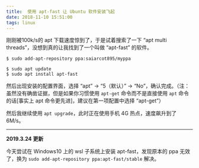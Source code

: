 ```yaml
---
title:  使用 apt-fast 让 Ubuntu 软件安装飞起
date: 2018-11-10 15:51:00
tags: linux
---
```


刚刚被100k/s的 apt 下载速度惊到了，于是试着搜索了一下 “apt multi threads”，没想到真的让我找到了一个叫做 “apt-fast” 的软件。

```shell
$ sudo add-apt-repository ppa:saiarcot895/myppa

$ sudo apt update
$ sudo apt install apt-fast
```

然后出现安装的配置界面，选择 “apt” →  “5（默认）” →  “No”，确认完成。（注：虽然没有确凿证据，但是如果你习惯使用 `apt-get` 命令而不是直接使用 `apt` 命令的话[事实上 apt 命令更先进]，建议在第一项配置中选择 “apt-get”）

然后我继续使用 `apt upgrade`，此时正在使用手机 4G 热点，速度飙升到了 6M/s。

---

**2019.3.24 更新**

今天尝试在 Windows10 上的 wsl 子系统上安装 apt-fast，发现原本的 ppa 无效了，换为 `sudo add-apt-repository ppa:apt-fast/stable` 解决。